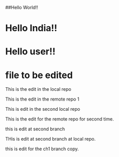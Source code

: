 ##Hello World!!
# Hello India!!
# Hello user!!
# file to be edited


This is the edit in the local repo

This is the edit in the remote repo 1


This is edit in the second local repo

This is the edit for the remote repo for second time.

this is edit at second branch

THis is edit at second branch at local repo.

this is edit for the ch1 branch copy.


